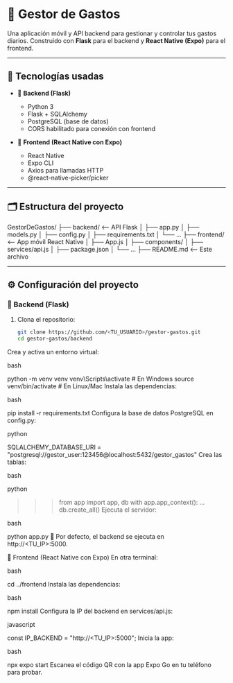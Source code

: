 
# 💸 Gestor de Gastos

Una aplicación móvil y API backend para gestionar y controlar tus gastos diarios. Construido con **Flask** para el backend y **React Native (Expo)** para el frontend.

---

## 🚀 Tecnologías usadas

- 🐍 **Backend (Flask)**
  - Python 3
  - Flask + SQLAlchemy
  - PostgreSQL (base de datos)
  - CORS habilitado para conexión con frontend

- 📱 **Frontend (React Native con Expo)**
  - React Native
  - Expo CLI
  - Axios para llamadas HTTP
  - @react-native-picker/picker

---

## 🗂️ Estructura del proyecto

GestorDeGastos/
├── backend/ <-- API Flask
│ ├── app.py
│ ├── models.py
│ ├── config.py
│ ├── requirements.txt
│ └── ...
├── frontend/ <-- App móvil React Native
│ ├── App.js
│ ├── components/
│ ├── services/api.js
│ ├── package.json
│ └── ...
├── README.md <-- Este archivo



---

## ⚙️ Configuración del proyecto

### 🐍 Backend (Flask)

1. Clona el repositorio:
   ```bash
   git clone https://github.com/<TU_USUARIO>/gestor-gastos.git
   cd gestor-gastos/backend
Crea y activa un entorno virtual:

bash

python -m venv venv
venv\Scripts\activate   # En Windows
source venv/bin/activate # En Linux/Mac
Instala las dependencias:

bash

pip install -r requirements.txt
Configura la base de datos PostgreSQL en config.py:

python

SQLALCHEMY_DATABASE_URI = "postgresql://gestor_user:123456@localhost:5432/gestor_gastos"
Crea las tablas:

bash

python
>>> from app import app, db
>>> with app.app_context():
...     db.create_all()
Ejecuta el servidor:

bash

python app.py
📍 Por defecto, el backend se ejecuta en http://<TU_IP>:5000.

📱 Frontend (React Native con Expo)
En otra terminal:

bash

cd ../frontend
Instala las dependencias:

bash

npm install
Configura la IP del backend en services/api.js:

javascript

const IP_BACKEND = "http://<TU_IP>:5000";
Inicia la app:

bash

npx expo start
Escanea el código QR con la app Expo Go en tu teléfono para probar.